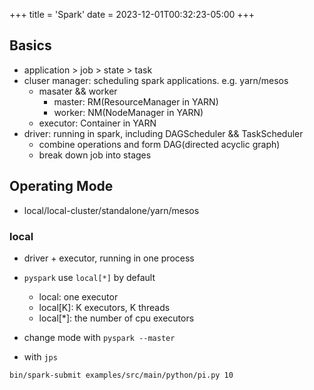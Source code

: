 +++
title = 'Spark'
date = 2023-12-01T00:32:23-05:00
+++

## Basics
- application > job > state > task
- cluser manager: scheduling spark applications. e.g. yarn/mesos
    - masater && worker
        - master: RM(ResourceManager in YARN)
        - worker: NM(NodeManager in YARN)
    - executor: Container in YARN
- driver: running in spark, including DAGScheduler && TaskScheduler
    - combine operations and form DAG(directed acyclic graph)
    - break down job into stages

## Operating Mode
- local/local-cluster/standalone/yarn/mesos
### local
- driver + executor, running in one process
- `pyspark` use `local[*]` by default
    - local: one executor
    - local[K]: K executors, K threads
    - local[*]: the number of cpu executors
- change mode with `pyspark --master`

- with `jps` 
```
bin/spark-submit examples/src/main/python/pi.py 10
```